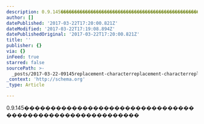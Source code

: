 ```yaml
---
description: 0.9.145���������������������������������������������������������
author: []
datePublished: '2017-03-22T17:20:00.821Z'
dateModified: '2017-03-22T17:19:08.894Z'
datePublishedOriginal: '2017-03-22T17:20:00.821Z'
title: ''
publisher: {}
via: {}
inFeed: true
starred: false
sourcePath: >-
  _posts/2017-03-22-09145replacement-characterreplacement-characterreplacement-characterreplacement-characterreplacement-characterreplacement-characterreplacement-characterreplacement-characterreplacement-characterreplacement-characterreplacement-characterreplacement-characterreplacement-characterreplacement-characterreplacement-characterreplacement-characterreplacement-characterreplacement-characterreplacement-characterreplacement-characterreplacement-characterreplacement-characterreplacement-characterreplacement-characterreplacement-characterreplacement-characterreplacement-characterreplacement-characterreplacement-characterreplacement-characterreplacement-characterreplacement-characterreplacement-characterreplacement-characterreplacement-characterreplacement-characterreplacement-characterreplacement-characterreplacement-characterreplacement-characterreplacement-characterreplacement-characterreplacement-characterreplacement-characterreplacement-characterreplacement-characterreplacement-characterreplacement-characterreplacement-characterreplacement-characterreplacement-characterreplacement-characterreplacement-character.md
_context: 'http://schema.org'
_type: Article

---
```

0.9.145���������������������������������������������������������